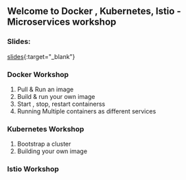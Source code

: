 ## Welcome to Docker , Kubernetes, Istio - Microservices workshop

### Slides:
[slides](http://bit.ly/container_tech_talk){:target="_blank"}

### Docker Workshop
1. Pull & Run an image
2. Build & run your own image
3. Start , stop, restart containerss
4. Running Multiple containers as different services

### Kubernetes Workshop
1. Bootstrap a cluster
2. Building your own image

### Istio Workshop